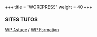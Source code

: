 +++
title = "WORDPRESS"
weight = 40
+++

### SITES TUTOS

[WP Astuce](https://wpastuces.com/) / 
[WP Formation](https://wpformation.com/)

